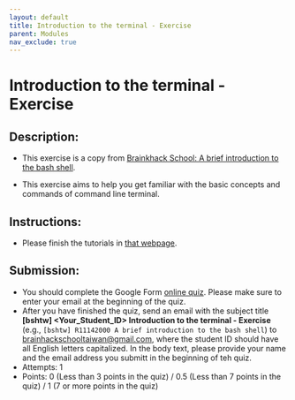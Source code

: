 ```yaml
---
layout: default
title: Introduction to the terminal - Exercise
parent: Modules
nav_exclude: true
---
```


# Introduction to the terminal - Exercise

## Description:

- This exercise is a copy from [Brainkhack School: A brief introduction to the bash shell](https://school.brainhackmtl.org/modules/introduction_to_terminal/).

- This exercise aims to help you get familiar with the basic concepts and commands of command line terminal.

## Instructions:

- Please finish the tutorials in [that webpage](https://school.brainhackmtl.org/modules/introduction_to_terminal/).

## Submission:

- You should complete the Google Form [online quiz](https://forms.gle/sVP7Jwz7snwEuVzTA). Please make sure to enter your email at the beginning of the quiz.
- After you have finished the quiz, send an email with the subject title **[bshtw] <Your_Student_ID> Introduction to the terminal - Exercise** (e.g., `[bshtw] R11142000 A brief introduction to the bash shell`) to brainhackschooltaiwan@gmail.com, where the student ID should have all English letters capitalized. In the body text, please provide your name and the email address you submitt in the beginning of teh quiz.
- Attempts: 1
- Points: 0 (Less than 3 points in the quiz) / 0.5 (Less than 7 points in the quiz) / 1 (7 or more points in the quiz)